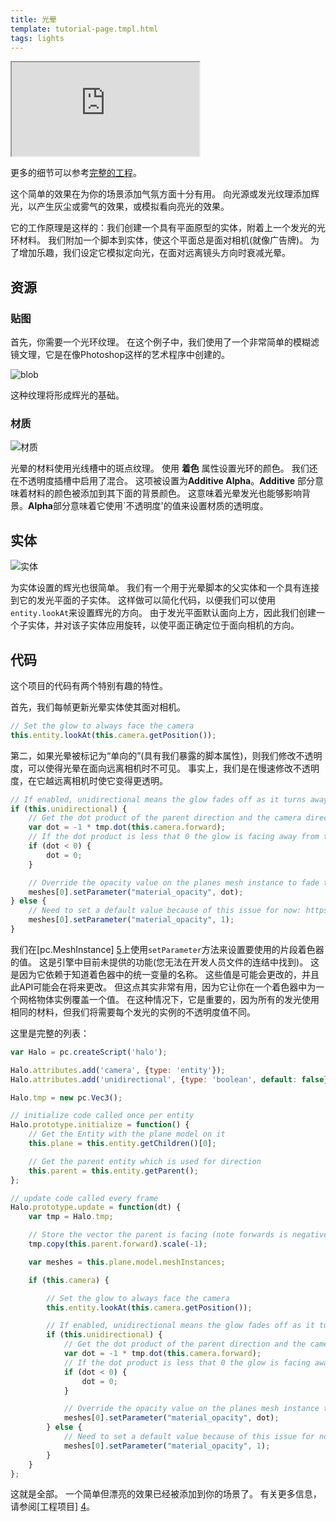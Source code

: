 ```yaml
---
title: 光晕
template: tutorial-page.tmpl.html
tags: lights
---
```


<iframe src="https://playcanv.as/p/rnIUbXws/"></iframe>

更多的细节可以参考[完整的工程][4]。

这个简单的效果在为你的场景添加气氛方面十分有用。 向光源或发光纹理添加辉光，以产生灰尘或雾气的效果，或模拟看向亮光的效果。

它的工作原理是这样的：我们创建一个具有平面原型的实体，附着上一个发光的光环材料。 我们附加一个脚本到实体，使这个平面总是面对相机(就像广告牌)。 为了增加乐趣，我们设定它模拟定向光，在面对远离镜头方向时衰减光晕。

## 资源

### 贴图

首先，你需要一个光环纹理。 在这个例子中，我们使用了一个非常简单的模糊滤镜文理，它是在像Photoshop这样的艺术程序中创建的。

![blob][1]

这种纹理将形成辉光的基础。

### 材质

![材质][2]

光晕的材料使用光线槽中的斑点纹理。 使用 **着色** 属性设置光环的颜色。 我们还在不透明度插槽中启用了混合。 这项被设置为**Additive Alpha**。**Additive** 部分意味着材料的颜色被添加到其下面的背景颜色。 这意味着光晕发光也能够影响背景。**Alpha**部分意味着它使用`不透明度'的值来设置材质的透明度。

## 实体

![实体][3]

为实体设置的辉光也很简单。 我们有一个用于光晕脚本的父实体和一个具有连接到它的发光平面的子实体。 这样做可以简化代码，以便我们可以使用`entity.lookAt`来设置辉光的方向。 由于发光平面默认面向上方，因此我们创建一个子实体，并对该子实体应用旋转，以使平面正确定位于面向相机的方向。

## 代码

这个项目的代码有两个特别有趣的特性。

首先，我们每帧更新光晕实体使其面对相机。

```javascript
// Set the glow to always face the camera
this.entity.lookAt(this.camera.getPosition());
```

第二，如果光晕被标记为“单向的”(具有我们暴露的脚本属性)，则我们修改不透明度，可以使得光晕在面向远离相机时不可见。 事实上，我们是在慢速修改不透明度，在它越远离相机时使它变得更透明。

```javascript
// If enabled, unidirectional means the glow fades off as it turns away from the camera
if (this.unidirectional) {
    // Get the dot product of the parent direction and the camera direction
    var dot = -1 * tmp.dot(this.camera.forward);
    // If the dot product is less that 0 the glow is facing away from the camera
    if (dot < 0) {
        dot = 0;
    }

    // Override the opacity value on the planes mesh instance to fade to zero as the glow turns away from the camera
    meshes[0].setParameter("material_opacity", dot);
} else {
    // Need to set a default value because of this issue for now: https://github.com/playcanvas/engine/issues/453
    meshes[0].setParameter("material_opacity", 1);
}
```

我们在[pc.MeshInstance] [5]上使用`setParameter`方法来设置要使用的片段着色器的值。 这是引擎中目前未提供的功能(您无法在开发人员文件的连结中找到)。 这是因为它依赖于知道着色器中的统一变量的名称。 这些值是可能会更改的，并且此API可能会在将来更改。 但这点其实非常有用，因为它让你在一个着色器中为一个网格物体实例覆盖一个值。 在这种情况下，它是重要的，因为所有的发光使用相同的材料，但我们将需要每个发光的实例的不透明度值不同。

这里是完整的列表：

```javascript
var Halo = pc.createScript('halo');

Halo.attributes.add('camera', {type: 'entity'});
Halo.attributes.add('unidirectional', {type: 'boolean', default: false});

Halo.tmp = new pc.Vec3();

// initialize code called once per entity
Halo.prototype.initialize = function() {
    // Get the Entity with the plane model on it
    this.plane = this.entity.getChildren()[0];

    // Get the parent entity which is used for direction
    this.parent = this.entity.getParent();
};

// update code called every frame
Halo.prototype.update = function(dt) {
    var tmp = Halo.tmp;

    // Store the vector the parent is facing (note forwards is negative z)
    tmp.copy(this.parent.forward).scale(-1);

    var meshes = this.plane.model.meshInstances;

    if (this.camera) {

        // Set the glow to always face the camera
        this.entity.lookAt(this.camera.getPosition());

        // If enabled, unidirectional means the glow fades off as it turns away from the camera
        if (this.unidirectional) {
            // Get the dot product of the parent direction and the camera direction
            var dot = -1 * tmp.dot(this.camera.forward);
            // If the dot product is less that 0 the glow is facing away from the camera
            if (dot < 0) {
                dot = 0;
            }

            // Override the opacity value on the planes mesh instance to fade to zero as the glow turns away from the camera
            meshes[0].setParameter("material_opacity", dot);
        } else {
            // Need to set a default value because of this issue for now: https://github.com/playcanvas/engine/issues/453
            meshes[0].setParameter("material_opacity", 1);
        }
    }
};
```

这就是全部。 一个简单但漂亮的效果已经被添加到你的场景了。 有关更多信息，请参阅[工程项目] [4]。

[1]: /images/tutorials/intermediate/light-halos/blob.jpg
[2]: /images/tutorials/intermediate/light-halos/material.jpg
[3]: /images/tutorials/intermediate/light-halos/entity-setup.jpg
[4]: https://playcanvas.com/project/406040
[5]: http://developer.playcanvas.com/en/api/pc.MeshInstance.html

